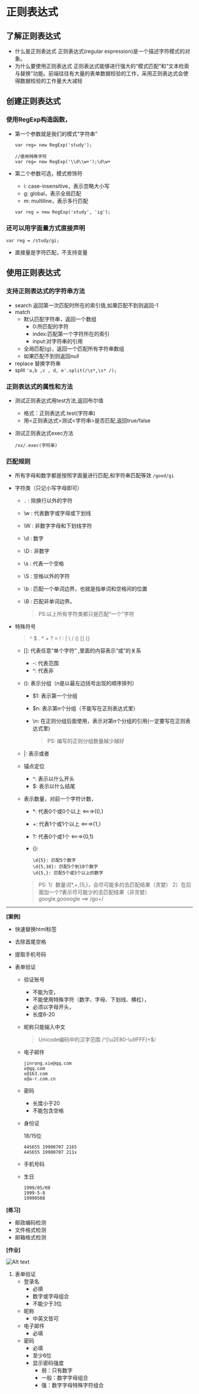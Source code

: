# 正则表达式

## 了解正则表达式

- 什么是正则表达式
  正则表达式(regular expression)是一个描述字符模式的对象。
- 为什么要使用正则表达式
  正则表达式能够进行强大的“模式匹配”和“文本检索与替换”功能。前端往往有大量的表单数据校验的工作，采用正则表达式会使得数据校验的工作量大大减轻

## 创建正则表达式

### 使用RegExp构造函数，

- 第一个参数就是我们的模式“字符串”

  ```
  var reg= new RegExp('study');
  
  //使用特殊字符
  var reg= new RegExp('\\d\\w+');\d\w+
  ```

- 第二个参数可选，模式修饰符

  - i: case-insensitive，表示忽略大小写
  - g: global，表示全局匹配
  - m: multiline，表示多行匹配

  ```
  var reg = new RegExp('study', 'ig');
  ```

### 还可以用字面量方式直接声明

```
var reg = /study/gi;
```

- 直接量是字符匹配，不支持变量

## 使用正则表达式

### 支持正则表达式的字符串方法

- search
  返回第一次匹配时所在的索引值,如果匹配不到则返回-1
- match
  - 默认匹配字符串，返回一个数组
    - 0:所匹配的字符
    - index:匹配第一个字符所在的索引
    - input:对字符串的引用
  - 全局匹配(g)，返回一个匹配所有字符串数组
  - 如果匹配不到则返回null
- replace
  替换字符串
- split
  `'a,b ,c , d, e'.split(/\s*,\s* /);`

### 正则表达式的属性和方法

- 测试正则表达式用test方法,返回布尔值

  - 格式：正则表达式.test(字符串)
  - 用<正则表达式>测试<字符串>是否匹配,返回true/false

- 测试正则表达式exec方法

  ```
  /xx/.exec(字符串)
  ```

### 匹配规则

- 所有字母和数字都是按照字面量进行匹配,和字符串匹配等效
  `/good/gi`

- 字符类（只记小写字母即可）

  - `.` : 除换行以外的字符

  - \w : 代表数字或字母或下划线

  - \W : 非数字字母和下划线字符

  - \d : 数字

  - \D : 非数字

  - \s : 代表一个空格

  - \S : 空格以外的字符

  - \b : 匹配一个单词边界，也就是指单词和空格间的位置

  - \B : 匹配非单词边界。

    > PS:以上所有字符类都只是匹配“一个”字符

- 特殊符号

  > ^ $ . * + ? = ! : | \ / () [] {}

  - []: 代表任意“单个字符” ,里面的内容表示“或”的关系

    - -: 代表范围
    - ^: 代表非

  - (): 表示分组（n是以最左边括号出现的顺序排列）

    - $1: 表示第一个分组

    - $n: 表示第n个分组（不能写在正则表达式里）

    - \n: 在正则分组后面使用，表示对第n个分组的引用(一定要写在正则表达式里)

      > PS: 编写的正则分组数量越少越好

  - |: 表示或者

  - 锚点定位

    - ^: 表示以什么开头
    - $: 表示以什么结尾

  - 表示数量，对前一个字符计数，

    - *: 代表0个或0个以上 <===>{0,}

    - +: 代表1个或1个以上 <===>{1,}

    - ?: 代表0个或1个 <===>{0,1}

    - {}:

      ```
      \d{5}: 匹配5个数字
      \d{5,10}: 匹配5个到10个数字
      \d{5,}: 匹配5个或5个以上的数字
      ```

    > PS:
    > 1）数量词*,+,{5,}，会尽可能多的去匹配结果（贪婪）
    > 2）在后面加一个?表示尽可能少的去匹配结果（非贪婪）
    > google,goooogle ==> /go+/

------

**[案例]**

- 快速替换html标签

- 去除首尾空格

- 提取手机号码

- 表单验证

  - 验证账号

    - 不能为空，
    - 不能使用特殊字符（数字、字母、下划线、横杠），
    - 必须以字母开头，
    - 长度6-20

  - 昵称只能输入中文

    > Unicode编码中的汉字范围 /^[\u2E80-\u9FFF]+$/

  - 电子邮件

    ```
    jinrong.xie@qq.com
    x@qq.com
    x@163.com
    x@a-r.com.cn
    ```

  - 密码

    - 长度小于20
    - 不能包含空格

  - 身份证

    18/15位

    ```
    445655 19900707 2165
    445655 19900707 211x
    ```

  - 手机号码

  - 生日

     

    ```
    1999/05/08
    1999-5-8
    19990508
    ```

**[练习]**

- 邮政编码检测
- 文件格式检测
- 邮箱格式检测

**[作业]**

![Alt text](///F://mydoc/kphone/newOutline/section2/javascript/14RegExp/doc/img/form.png)

1. 表单验证
   - 登录名
     - 必填
     - 数字或字母组合
     - 不能少于3位
   - 昵称
     - 中英文皆可
   - 电子邮件
     - 必填
   - 密码
     - 必填
     - 至少6位
     - 显示密码强度
       - 弱：只有数字
       - 一般：数字字母组合
       - 强：数字字母特殊字符组合